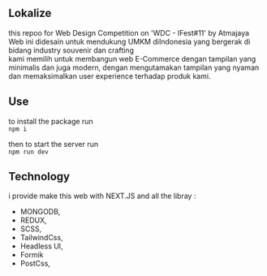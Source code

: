 ## Lokalize <br> 
this repoo for Web Design Competition on 'WDC - IFest#11' by Atmajaya <br> 
Web ini didesain untuk mendukung UMKM diIndonesia yang bergerak di bidang industry souvenir dan crafting <br> 
kami memilih untuk membangun web E-Commerce dengan tampilan yang minimalis dan juga modern, dengan mengutamakan tampilan yang nyaman dan memaksimalkan user experience terhadap produk kami.

## Use
to install the package run <br>
```npm i``` 

then to start the server run <br> 
```npm run dev``` 


## Technology
i provide make this web with NEXT.JS and all the libray : 
- MONGODB,
- REDUX,
- SCSS,
- TailwindCss,
- Headless UI, 
- Formik 
- PostCss, 
